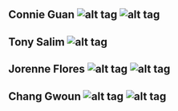 Connie Guan
![alt tag](images/graffitiConnie.JPG)
![alt tag](images/UberAirplanesConnie.JPG)
---
Tony Salim
![alt tag](images/ShortcutShareTony.png)
---
Jorenne Flores
![alt tag](images/WanderlustJorenne.png)
![alt tag](images/WeatherJorenne.png)
---
Chang Gwoun
![alt tag](images/ballUp.jpg)
![alt tag](images/pictureMe.jpg)
---

